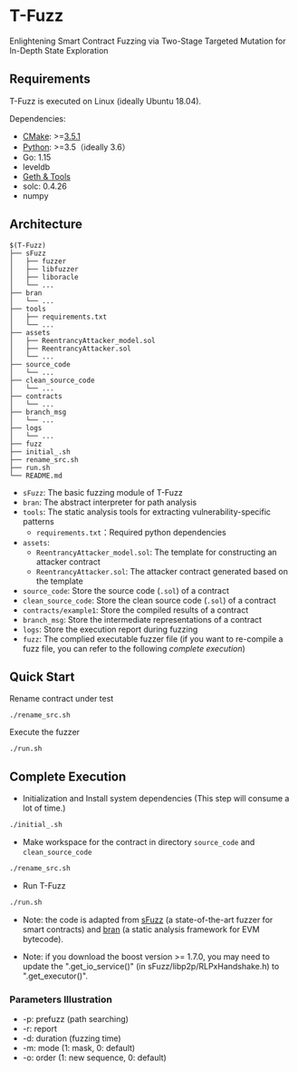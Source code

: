# T-Fuzz

Enlightening Smart Contract Fuzzing via Two-Stage Targeted Mutation for In-Depth State Exploration

## Requirements

T-Fuzz is executed on Linux (ideally Ubuntu 18.04).

Dependencies: 

* [CMake](https://cmake.org/download/): >=[3.5.1](sFuzz/CMakeLists.txt#L5)
* [Python](https://www.python.org/downloads/): >=3.5（ideally 3.6）
* Go: 1.15
* leveldb
* [Geth & Tools](https://geth.ethereum.org/downloads/)
* solc: 0.4.26
* numpy


## Architecture

```shell
$(T-Fuzz)
├── sFuzz
│   ├── fuzzer
│   ├── libfuzzer
│   ├── liboracle
│   └── ...
├── bran
│   └── ...
├── tools
│   ├── requirements.txt
│   └── ...
├── assets
│   ├── ReentrancyAttacker_model.sol
│   ├── ReentrancyAttacker.sol
│   └── ...
├── source_code
│   └── ...
├── clean_source_code
│   └── ...
├── contracts
│   └── ...
├── branch_msg
│   └── ...
├── logs
│   └── ...
├── fuzz
├── initial_.sh
├── rename_src.sh
├── run.sh
└── README.md
```

* `sFuzz`: The basic fuzzing module of T-Fuzz
* `bran`: The abstract interpreter for path analysis
* `tools`: The static analysis tools for extracting vulnerability-specific patterns
  * `requirements.txt`：Required python dependencies
* `assets`:
  * `ReentrancyAttacker_model.sol`: The template for constructing an attacker contract
  * `ReentrancyAttacker.sol`: The attacker contract generated based on the template
* `source_code`: Store the source code (`.sol`) of a contract
* `clean_source_code`: Store the clean source code (`.sol`) of a contract
* `contracts/example1`: Store the compiled results of a contract
* `branch_msg`: Store the intermediate representations of a contract
* `logs`: Store the execution report during fuzzing
* `fuzz`: The complied executable fuzzer file (if you want to re-compile a fuzz file, you can refer to the following *complete execution*)


## Quick Start

Rename contract under test
```
./rename_src.sh
```

Execute the fuzzer
```
./run.sh
```


## Complete Execution

- Initialization and Install system dependencies (This step will consume a lot of time.)

```bash
./initial_.sh
```


- Make workspace for the contract in directory `source_code` and `clean_source_code`

```bash
./rename_src.sh
```

- Run T-Fuzz

```bash
./run.sh
```

- Note: the code is adapted from [sFuzz](https://github.com/duytai/sFuzz) (a state-of-the-art fuzzer for smart contracts) and [bran](https://github.com/Practical-Formal-Methods/bran) (a static analysis framework for EVM bytecode). 

- Note: if you download the boost version >= 1.7.0, you may need to update the ".get_io_service()" (in sFuzz/libp2p/RLPxHandshake.h) to ".get_executor()".


### Parameters Illustration
* -p: prefuzz (path searching)
* -r: report
* -d: duration (fuzzing time)
* -m: mode (1: mask, 0: default) 
* -o: order (1: new sequence, 0: default)
